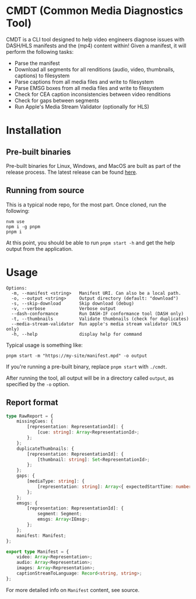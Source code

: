 # CMDT (Common Media Diagnostics Tool)
CMDT is a CLI tool designed to help video engineers diagnose issues with DASH/HLS manifests and the (mp4) content within! Given a manifest, it will perform the following tasks:
- Parse the manifest
- Download all segments for all renditions (audio, video, thumbnails, captions) to filesystem
- Parse captions from all media files and write to filesystem
- Parse EMSG boxes from all media files and write to filesystem
- Check for CEA caption inconsistencies between video renditions
- Check for gaps between segments
- Run Apple's Media Stream Validator (optionally for HLS)

# Installation
## Pre-built binaries
Pre-built binaries for Linux, Windows, and MacOS are built as part of the release process. The latest release can be found [here](https://github.com/NBCUDTC/cmdt/releases/latest).

## Running from source
This is a typical node repo, for the most part. Once cloned, run the following:
```
nvm use
npm i -g pnpm
pnpm i
```

At this point, you should be able to run `pnpm start -h` and get the help output from the application. 

# Usage
```
Options:
  -m, --manifest <string>   Manifest URI. Can also be a local path.
  -o, --output <string>     Output directory (default: "download")
  -s, --skip-download       Skip download (debug)
  -v, --verbose             Verbose output
  --dash-conformance        Run DASH-IF conformance tool (DASH only)
  -t, --thumbnails          Validate thumbnails (check for duplicates)
  --media-stream-validator  Run apple's media stream validator (HLS only)
  -h, --help                display help for command
```

Typical usage is something like:
```
pnpm start -m "https://my-site/manifest.mpd" -o output
```

If you're running a pre-built binary, replace `pnpm start` with `./cmdt`. 

After running the tool, all output will be in a directory called `output`, as specified by the `-o` option.

## Report format
```typescript
type RawReport = {
	missingCues: {
		[representation: RepresentationId]: {
			[cue: string]: Array<RepresentationId>;
		};
	};
	duplicateThumbnails: {
		[representation: RepresentationId]: {
			[thumbnail: string]: Set<RepresentationId>;
		};
	};
	gaps: {
		[mediaType: string]: {
			[representation: string]: Array<{ expectedStartTime: number; previousSegment: Segment; segment: Segment }>;
		};
	};
	emsgs: {
		[representation: RepresentationId]: {
			segment: Segment;
			emsgs: Array<IEmsg>;
		};
	};
	manifest: Manifest;
};

export type Manifest = {
	video: Array<Representation>;
	audio: Array<Representation>;
	images: Array<Representation>;
	captionStreamToLanguage: Record<string, string>;
};
```

For more detailed info on `Manifest` content, see source. 